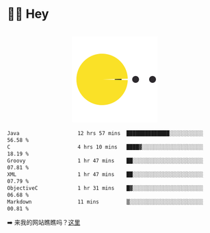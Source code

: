 
# 👋🏻 Hey
<div align="center">
	<br>
	<img src="https://raw.githubusercontent.com/Aniket965/Aniket965/master/pacman.svg?sanitize=true" width="200" height="200">
	<br>
</div>

<!--START_SECTION:waka-->

```text
Java                   12 hrs 57 mins  ██████████████░░░░░░░░░░░   56.58 %
C                      4 hrs 10 mins   ████▓░░░░░░░░░░░░░░░░░░░░   18.19 %
Groovy                 1 hr 47 mins    ██░░░░░░░░░░░░░░░░░░░░░░░   07.81 %
XML                    1 hr 47 mins    ██░░░░░░░░░░░░░░░░░░░░░░░   07.79 %
ObjectiveC             1 hr 31 mins    █▓░░░░░░░░░░░░░░░░░░░░░░░   06.68 %
Markdown               11 mins         ▒░░░░░░░░░░░░░░░░░░░░░░░░   00.81 %
```

<!--END_SECTION:waka-->

 ➡️  来我的网站瞧瞧吗？[这里](https://www.shaolongfei.com)
